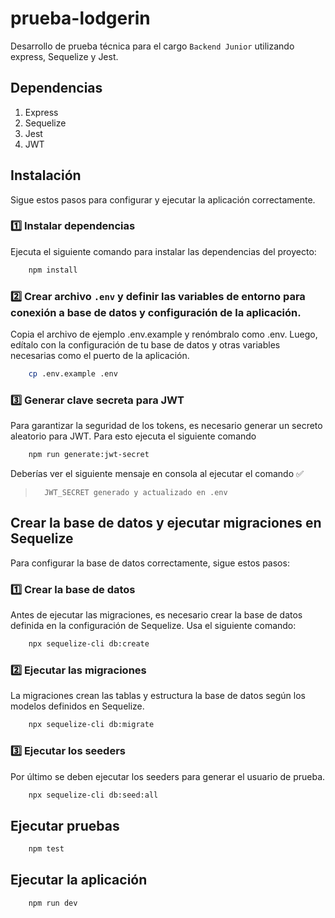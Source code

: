 # prueba-lodgerin

Desarrollo de prueba técnica para el cargo `Backend Junior` utilizando express, Sequelize y Jest.


## Dependencias

1. Express
2. Sequelize
3. Jest
4. JWT

## Instalación

Sigue estos pasos para configurar y ejecutar la aplicación correctamente.

### 1️⃣ Instalar dependencias

Ejecuta el siguiente comando para instalar las dependencias del proyecto:  

```bash
    npm install
```

### 2️⃣ Crear archivo `.env` y definir las variables de entorno para conexión a base de datos y configuración de la aplicación.

Copia el archivo de ejemplo .env.example y renómbralo como .env. Luego, edítalo con la configuración de tu base de datos y otras variables necesarias como el puerto de la aplicación.

```bash
    cp .env.example .env
```

### 3️⃣ Generar clave secreta para JWT

Para garantizar la seguridad de los tokens, es necesario generar un secreto aleatorio para JWT. Para esto ejecuta el siguiente comando
    
```bash
    npm run generate:jwt-secret
```

Deberías ver el siguiente mensaje en consola al ejecutar el comando ✅

>       JWT_SECRET generado y actualizado en .env


## Crear la base de datos y ejecutar migraciones en Sequelize

Para configurar la base de datos correctamente, sigue estos pasos:

### 1️⃣ Crear la base de datos 

Antes de ejecutar las migraciones, es necesario crear la base de datos definida en la configuración de Sequelize. Usa el siguiente comando:  

```bash
    npx sequelize-cli db:create
```

### 2️⃣ Ejecutar las migraciones

La migraciones crean las tablas y estructura la base de datos según los modelos definidos en Sequelize.

```bash
    npx sequelize-cli db:migrate
```
### 3️⃣ Ejecutar los seeders

Por último se deben ejecutar los seeders para generar el usuario de prueba.

```bash
    npx sequelize-cli db:seed:all
```

## Ejecutar pruebas

```bash
    npm test
```

## Ejecutar la aplicación

```bash
    npm run dev
```